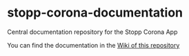 # stopp-corona-documentation
Central documentation repository for the Stopp Corona App

You can find the documentation in the [Wiki of this repository](../../wiki)
